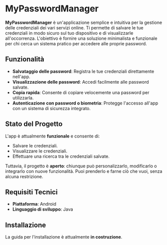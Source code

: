 # MyPasswordManager

**MyPasswordManager** è un'applicazione semplice e intuitiva per la gestione delle credenziali dei vari servizi online. Ti permette di salvare le tue credenziali in modo sicuro sul tuo dispositivo e di visualizzarle all'occorrenza. L'obiettivo è fornire una soluzione minimalista e funzionale per chi cerca un sistema pratico per accedere alle proprie password.

## Funzionalità

- **Salvataggio delle password**: Registra le tue credenziali direttamente nell'app.
- **Visualizzazione delle password**: Accedi facilmente alle password salvate.
- **Copia rapida**: Consente di copiare velocemente una password per utilizzarla.
- **Autenticazione con password o biometria**: Protegge l'accesso all'app con un sistema di sicurezza integrato.

## Stato del Progetto

L'app è attualmente **funzionale** e consente di:
- Salvare le credenziali.
- Visualizzare le credenziali.
- Effettuare una ricerca tra le credenziali salvate.

Tuttavia, il progetto è **aperto**: chiunque può personalizzarlo, modificarlo o integrarlo con nuove funzionalità. Puoi prenderlo e farne ciò che vuoi, senza alcuna restrizione.

## Requisiti Tecnici

- **Piattaforma**: Android
- **Linguaggio di sviluppo**: Java

## Installazione

La guida per l'installazione è attualmente **in costruzione**. 